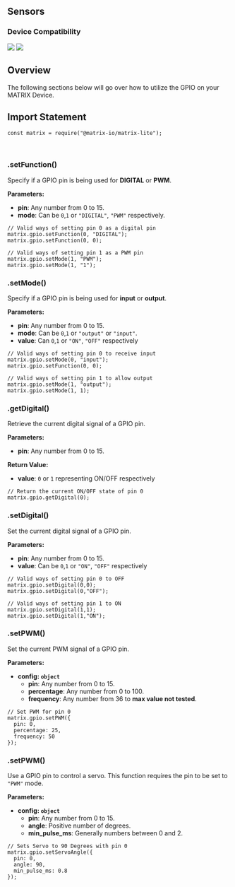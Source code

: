 <h2 style="padding-top:0">Sensors</h2>

### Device Compatibility
<img class="creator-compatibility-icon" src="../../../img/creator-icon.svg">
<img class="creator-compatibility-icon" src="../../../img/voice-icon.svg">

## Overview
The following sections below will go over how to utilize the GPIO on your MATRIX Device.

## Import Statement
```language-js
const matrix = require("@matrix-io/matrix-lite");
```
<br/>

### .setFunction()
Specify if a GPIO pin is being used for **DIGITAL** or **PWM**.

**Parameters:**

- **pin**: Any number from 0 to 15.
- **mode**: Can be `0`,`1` or `"DIGITAL"`, `"PWM"` respectively.

```language-js
// Valid ways of setting pin 0 as a digital pin
matrix.gpio.setFunction(0, "DIGITAL");
matrix.gpio.setFunction(0, 0);

// Valid ways of setting pin 1 as a PWM pin
matrix.gpio.setMode(1, "PWM");
matrix.gpio.setMode(1, "1");
```

### .setMode()
Specify if a GPIO pin is being used for **input** or **output**.

**Parameters:**

- **pin**: Any number from 0 to 15.
- **mode**: Can be `0`,`1` or `"output"` or `"input"`.
- **value**: Can `0`,`1` or `"ON"`, `"OFF"` respectively
```language-js
// Valid ways of setting pin 0 to receive input
matrix.gpio.setMode(0, "input");
matrix.gpio.setFunction(0, 0);

// Valid ways of setting pin 1 to allow output
matrix.gpio.setMode(1, "output");
matrix.gpio.setMode(1, 1);
```

### .getDigital()
Retrieve the current digital signal of a GPIO pin.

**Parameters:**

- **pin**: Any number from 0 to 15.

**Return Value:**

- **value**: `0` or `1` representing ON/OFF respectively

```language-js
// Return the current ON/OFF state of pin 0
matrix.gpio.getDigital(0);
```

### .setDigital()
Set the current digital signal of a GPIO pin.

**Parameters:**

- **pin**: Any number from 0 to 15.
- **value**: Can be `0`,`1` or `"ON"`, `"OFF"` respectively

```language-js
// Valid ways of setting pin 0 to OFF
matrix.gpio.setDigital(0,0);
matrix.gpio.setDigital(0,"OFF");

// Valid ways of setting pin 1 to ON
matrix.gpio.setDigital(1,1);
matrix.gpio.setDigital(1,"ON");
```

### .setPWM()
Set the current PWM signal of a GPIO pin.

**Parameters:**

* **config: `object`**
    * **pin**: Any number from 0 to 15.
    * **percentage**: Any number from 0 to 100.
    * **frequency**: Any number from 36 to **max value not tested**.
```language-js
// Set PWM for pin 0
matrix.gpio.setPWM({
  pin: 0,
  percentage: 25,
  frequency: 50
});
```

### .setPWM()
Use a GPIO pin to control a servo. This function requires the pin to be set to `"PWM"` mode.

**Parameters:**

* **config: `object`**
    * **pin**: Any number from 0 to 15.
    * **angle**: Positive number of degrees.
    * **min_pulse_ms**: Generally numbers between 0 and 2.
```language-js
// Sets Servo to 90 Degrees with pin 0
matrix.gpio.setServoAngle({
  pin: 0,
  angle: 90,
  min_pulse_ms: 0.8
});
```